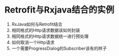 # Retrofit与Rxjava结合的实例

1. RxJava如何与Retrofit结合
2. 相同格式的Http请求数据该如何封装
3. 相同格式的Http请求数据统一进行预处理
4. 如何取消一个Http请求
5. 一个需要ProgressDialog的Subscriber该有的样子
